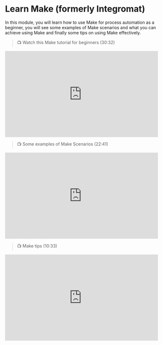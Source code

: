 # Learn Make (formerly Integromat)

<aside>
In this module, you will learn how to use Make for process automation as a beginner, you will see some examples of Make scenarios and what you can achieve using Make and finally some tips on using Make effectively.
</aside>

> 📺 Watch this Make tutorial for beginners (30:32)

<div style="position: relative; padding-bottom: 56.25%; height: 0;"><iframe width="560" height="315" src="https://www.youtube.com/embed/Od5tfwxjQYM?list=PLDj60DoyjpMZb8LB8DPTHZ1QOkfDBtWN7" title="Make.com Tutorial for Beginners 2022" frameborder="0" allow="accelerometer; autoplay; clipboard-write; encrypted-media; gyroscope; picture-in-picture; web-share" allowfullscreen style="position: absolute; top: 0; left: 0; width: 100%; height: 100%;"></iframe></div>


> 📺 Some examples of Make Scenarios (22:41)

<div style="position: relative; padding-bottom: 56.25%; height: 0;"><iframe width="560" height="315" src="https://www.youtube.com/embed/4vrE70xDTOI?list=PLDj60DoyjpMZa6E5gvUMxcv3pdSsMa5WY" title="7 Awesome Integromat Scenario Examples" frameborder="0" allow="accelerometer; autoplay; clipboard-write; encrypted-media; gyroscope; picture-in-picture; web-share" allowfullscreen style="position: absolute; top: 0; left: 0; width: 100%; height: 100%;"></iframe></div>


> 📺 Make tips (10:33)

<div style="position: relative; padding-bottom: 56.25%; height: 0;"><iframe width="560" height="315" src="https://www.youtube.com/embed/phg0DJDdXko?list=PLDj60DoyjpMZa6E5gvUMxcv3pdSsMa5WY" title="7 Tips for Integromat" frameborder="0" allow="accelerometer; autoplay; clipboard-write; encrypted-media; gyroscope; picture-in-picture; web-share" allowfullscreen style="position: absolute; top: 0; left: 0; width: 100%; height: 100%;"></iframe></div>